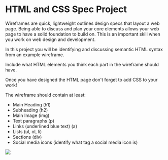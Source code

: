 # HTML and CSS Spec Project

Wireframes are quick, lightweight outlines design specs that layout a web page. Being able to discuss and plan your core elements allows your web page to have a solid foundation to build on. This is an important skill when you work on web design and development.

In this project you will be identifying and discussing semantic HTML syntax from an example wireframe.

Include what HTML elements you think each part in the wireframe should have.

Once you have designed the HTML page don't forget to add CSS to your work!

The wireframe should contain at least:

- Main Heading (h1)
- Subheading (h2)
- Main Image (img)
- Text paragraphs (p)
- Links (underlined blue text) (a)
- Lists (ul, ol, li)
- Sections (div)
- Social media icons (identify what tag a social media icon is)

![](https://appacademy-open-assets.s3-us-west-1.amazonaws.com/Modular-Curriculum/content/css/practice-wireframe.png)
